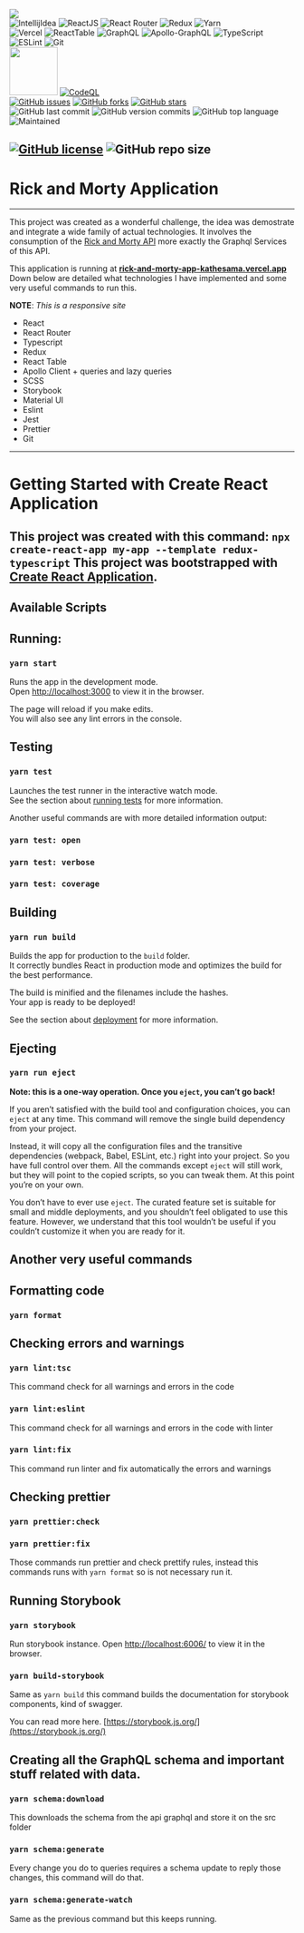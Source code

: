 [<img src="https://img.shields.io/badge/Linkedin-kathesama-blue?style=for-the-badge&logo=linkedin">](https://www.linkedin.com/in/kathesama)
<br>
![IntellijIdea](https://img.shields.io/badge/Made%20for-IntellijIdea-1f425f.svg?style=for-the-badge)
![ReactJS](https://img.shields.io/badge/-ReactJS-blue?logo=react&logoColor=white&style=for-the-badge)
![React Router](https://img.shields.io/badge/React_Router-CA4245?style=for-the-badge&logo=react-router&logoColor=white)
![Redux](https://img.shields.io/badge/redux-%23593d88.svg?style=for-the-badge&logo=redux&logoColor=white)
![Yarn](https://img.shields.io/badge/yarn-%232C8EBB.svg?style=for-the-badge&logo=yarn&logoColor=white)
<br>
![Vercel](https://img.shields.io/badge/vercel-%23000000.svg?style=for-the-badge&logo=vercel&logoColor=white)
![ReactTable](https://img.shields.io/badge/-ReactTable-red?logo=react-table&logoColor=white&style=for-the-badge)
![GraphQL](https://img.shields.io/badge/-GraphQL-E10098?style=for-the-badge&logo=graphql&logoColor=white)
![Apollo-GraphQL](https://img.shields.io/badge/-ApolloGraphQL-311C87?style=for-the-badge&logo=apollo-graphql)
![TypeScript](https://img.shields.io/badge/typescript-%23007ACC.svg?style=for-the-badge&logo=typescript&logoColor=white)
<br>
![ESLint](https://img.shields.io/badge/ESLint-4B3263?style=for-the-badge&logo=eslint&logoColor=white)
![Git](https://img.shields.io/badge/git-%23F05033.svg?style=for-the-badge&logo=git&logoColor=white)
<br>
[<img src="https://sonarcloud.io/images/project_badges/sonarcloud-white.svg" width="85">](https://sonarcloud.io/summary/new_code?id=kathesama_rick-and-morty-app)
[![CodeQL](https://github.com/kathesama/rick-and-morty-app/actions/workflows/codeql-analysis.yml/badge.svg)](https://github.com/kathesama/rick-and-morty-app/actions/workflows/codeql-analysis.yml)
<br>
[![GitHub issues](https://img.shields.io/github/issues/kathesama/rick-and-morty-app?style=plastic)](https://github.com/kathesama/rick-and-morty-app/issues)
[![GitHub forks](https://img.shields.io/github/forks/kathesama/rick-and-morty-app?style=plastic)](https://github.com/kathesama/rick-and-morty-app/network)
[![GitHub stars](https://img.shields.io/github/stars/kathesama/rick-and-morty-app?style=plastic)](https://github.com/kathesama/rick-and-morty-app/stargazers)
<br>
![GitHub last commit](https://img.shields.io/github/last-commit/kathesama/rick-and-morty-app?color=red&style=plastic)
![GitHub version commits](https://img.shields.io/github/commits-since/kathesama/rick-and-morty-app/V2.0.0.svg?color=yellow&style=plastic)
![GitHub top language](https://img.shields.io/github/languages/top/kathesama/rick-and-morty-app?style=plastic)
<br>
![Maintained](https://img.shields.io/badge/Maintained%3F-yes-green.svg?style=plastic)


[comment]: <> (![OWASP]&#40;https://img.shields.io/badge/OWASP%3F-yes-green.svg?style=plastic&#41;)

[comment]: <> (![CleanCode]&#40;https://img.shields.io/badge/CleanCode%3F-yes-green.svg?style=plastic&#41;)
[![GitHub license](https://img.shields.io/github/license/kathesama/rick-and-morty-app?style=plastic)](https://github.com/kathesama/rick-and-morty-app/blob/main/LICENSE)
![GitHub repo size](https://img.shields.io/github/repo-size/kathesama/rick-and-morty-app?style=plastic)
<br>
---
# Rick and Morty Application

---
This project was created as a wonderful challenge, the idea was demostrate and integrate a wide family of actual technologies. It involves
the consumption of the [Rick and Morty API](https://rickandmortyapi.com/documentation/#graphql) more exactly the Graphql Services of this API.

This application is running at [**rick-and-morty-app-kathesama.vercel.app**](http://rick-and-morty-app-kathesama.vercel.app/)
Down below are detailed what technologies I have implemented and some very useful commands to run this.

**NOTE**: _This is a responsive site_

* React
* React Router
* Typescript
* Redux
* React Table
* Apollo Client + queries and lazy queries
* SCSS
* Storybook
* Material UI
* Eslint
* Jest
* Prettier
* Git
---
# Getting Started with Create React Application

This project was created with this command:
```npx create-react-app my-app --template redux-typescript```
This project was bootstrapped with [Create React Application](https://github.com/facebook/create-react-app).
---

## Available Scripts

## Running:
### `yarn start`

Runs the app in the development mode.\
Open [http://localhost:3000](http://localhost:3000) to view it in the browser.

The page will reload if you make edits.\
You will also see any lint errors in the console.

## Testing
### `yarn test`
Launches the test runner in the interactive watch mode.\
See the section about [running tests](https://facebook.github.io/create-react-app/docs/running-tests) for more information.

Another useful commands are with more detailed information output:
### `yarn test: open`
### `yarn test: verbose`
### `yarn test: coverage`

## Building
### `yarn run build`

Builds the app for production to the `build` folder.\
It correctly bundles React in production mode and optimizes the build for the best performance.

The build is minified and the filenames include the hashes.\
Your app is ready to be deployed!

See the section about [deployment](https://facebook.github.io/create-react-app/docs/deployment) for more information.

## Ejecting
### `yarn run eject`

**Note: this is a one-way operation. Once you `eject`, you can’t go back!**

If you aren’t satisfied with the build tool and configuration choices, you can `eject` at any time. This command will remove the single build dependency from your project.

Instead, it will copy all the configuration files and the transitive dependencies (webpack, Babel, ESLint, etc.) right into your project. So you have full control over them. All the commands except `eject` will still work, but they will point to the copied scripts, so you can tweak them. At this point you’re on your own.

You don’t have to ever use `eject`. The curated feature set is suitable for small and middle deployments, and you shouldn’t feel obligated to use this feature. However, we understand that this tool wouldn’t be useful if you couldn’t customize it when you are ready for it.


## Another very useful commands

## Formatting code
### `yarn format`

## Checking errors and warnings
### `yarn lint:tsc`
This command check for all warnings and errors in the code

### `yarn lint:eslint`
This command check for all warnings and errors in the code with linter

### `yarn lint:fix`
This command run linter and fix automatically the errors and warnings

## Checking prettier
### `yarn prettier:check`
### `yarn prettier:fix`

Those commands run prettier and check prettify rules, instead this commands runs with ```yarn format``` so
is not necessary run it.

## Running Storybook

### `yarn storybook`

Run storybook instance.
Open [http://localhost:6006/](http://localhost:6006/) to view it in the browser.

### `yarn build-storybook`
Same as ```yarn build``` this command builds the documentation for storybook components, kind of swagger.

You can read more here. [https://storybook.js.org/](https://storybook.js.org/)

## Creating all the GraphQL schema and important stuff related with data.
### `yarn schema:download`

This downloads the schema from the api graphql and store it on the src folder

### `yarn schema:generate`
Every change you do to queries requires a schema update to reply those changes, this command will do that.

### `yarn schema:generate-watch`
Same as the previous command but this keeps running.
